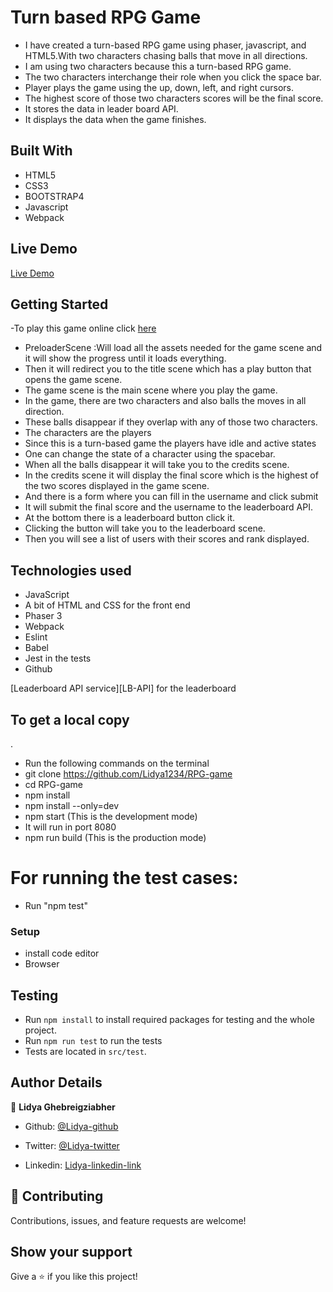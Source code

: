 # Turn based RPG Game
- I have created a turn-based RPG game using phaser, javascript, and HTML5.With two characters chasing balls that move in all directions.
- I am using two characters because this a turn-based RPG game.
- The two characters interchange their role when you click the space bar.
- Player plays the game using the up, down, left, and right cursors.
- The highest score of those two characters scores will be the final score. 
- It stores the data in leader board API.
- It displays the data when the game finishes.

## Built With

- HTML5
- CSS3
- BOOTSTRAP4
- Javascript
- Webpack

## Live Demo

[Live Demo](https://romantic-albattani-29c047.netlify.app/)

## Getting Started

-To play this game online click [here](https://romantic-albattani-29c047.netlify.app/)


- PreloaderScene :Will load all the assets needed for the game scene and it will show the progress until it loads everything.
- Then it will redirect you to the title scene which has a play button that opens the game scene.
- The game scene is the main scene where you play the game.
- In the game, there are two characters and also balls the moves in all direction.
- These balls disappear if they overlap with any of those two characters.
- The characters are the players 
- Since this is a turn-based game the players have idle and active states
- One can change the state of a character using the spacebar.
- When all the balls disappear it will take you to the credits scene.
- In the credits scene it will display the final score which is the highest of the two scores displayed in the game scene.
- And there is a form where you can fill in the username and click submit
- It will submit the final score and the username to the leaderboard API.
- At the bottom there is a leaderboard button click it.
- Clicking the button will take you to the leaderboard scene.
- Then you will see a list of users with their scores and rank displayed. 





## Technologies used
- JavaScript
- A bit of HTML and CSS for the front end
- Phaser 3
 - Webpack
- Eslint
- Babel
- Jest in the tests
- Github

[Leaderboard API service][LB-API] for the leaderboard
## To get a local copy

.
- Run the following commands on the terminal
- git clone https://github.com/Lidya1234/RPG-game
- cd RPG-game
- npm install
- npm install --only=dev
- npm start (This is the development mode)
- It will run in port 8080
- npm run build (This is the production mode)

# For running the test cases:

- Run "npm test"




### Setup

- install code editor
- Browser

## Testing

- Run `npm install` to install required packages for testing and the whole project.
- Run `npm run test` to run the tests
- Tests are located in `src/test`.

## Author Details

👤 **Lidya Ghebreigziabher**

- Github: [@Lidya-github](https://github.com/Lidya1234)

- Twitter: [@Lidya-twitter](https://twitter.com/Lidya42676629)

- Linkedin: [Lidya-linkedin-link](https://www.linkedin.com/in/lidya-ghebreigziabher-4a94391aa/)



## 🤝 Contributing

Contributions, issues, and feature requests are welcome!

## Show your support

Give a ⭐️ if you like this project!